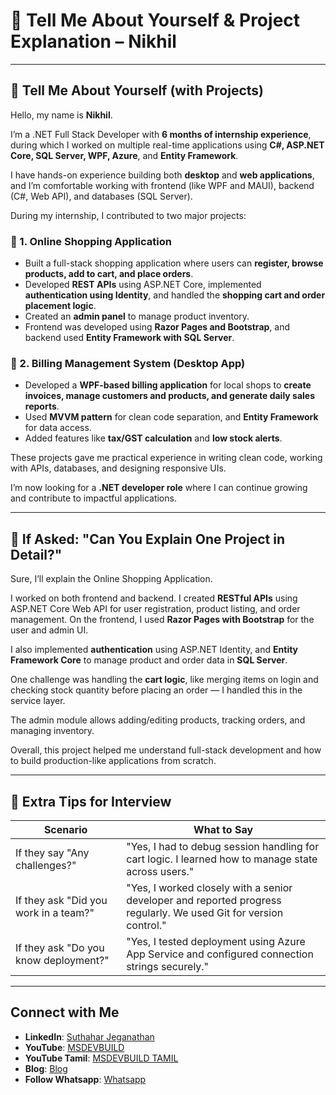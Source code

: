 # 💬 Tell Me About Yourself & Project Explanation – Nikhil

---

## 👋 Tell Me About Yourself (with Projects)

Hello, my name is **Nikhil**.

I’m a .NET Full Stack Developer with **6 months of internship experience**, during which I worked on multiple real-time applications using **C#, ASP.NET Core, SQL Server, WPF, Azure**, and **Entity Framework**.

I have hands-on experience building both **desktop** and **web applications**, and I’m comfortable working with frontend (like WPF and MAUI), backend (C#, Web API), and databases (SQL Server).

During my internship, I contributed to two major projects:

### 🛒 1. Online Shopping Application

* Built a full-stack shopping application where users can **register, browse products, add to cart, and place orders**.
* Developed **REST APIs** using ASP.NET Core, implemented **authentication using Identity**, and handled the **shopping cart and order placement logic**.
* Created an **admin panel** to manage product inventory.
* Frontend was developed using **Razor Pages and Bootstrap**, and backend used **Entity Framework with SQL Server**.

### 🧾 2. Billing Management System (Desktop App)

* Developed a **WPF-based billing application** for local shops to **create invoices, manage customers and products, and generate daily sales reports**.
* Used **MVVM pattern** for clean code separation, and **Entity Framework** for data access.
* Added features like **tax/GST calculation** and **low stock alerts**.

These projects gave me practical experience in writing clean code, working with APIs, databases, and designing responsive UIs.

I’m now looking for a **.NET developer role** where I can continue growing and contribute to impactful applications.

---

## 🧠 If Asked: "Can You Explain One Project in Detail?"

Sure, I’ll explain the Online Shopping Application.

I worked on both frontend and backend. I created **RESTful APIs** using ASP.NET Core Web API for user registration, product listing, and order management.
On the frontend, I used **Razor Pages with Bootstrap** for the user and admin UI.

I also implemented **authentication** using ASP.NET Identity, and **Entity Framework Core** to manage product and order data in **SQL Server**.

One challenge was handling the **cart logic**, like merging items on login and checking stock quantity before placing an order — I handled this in the service layer.

The admin module allows adding/editing products, tracking orders, and managing inventory.

Overall, this project helped me understand full-stack development and how to build production-like applications from scratch.

---

## 💬 Extra Tips for Interview

| Scenario                              | What to Say                                                                                                       |
| ------------------------------------- | ----------------------------------------------------------------------------------------------------------------- |
| If they say "Any challenges?"         | "Yes, I had to debug session handling for cart logic. I learned how to manage state across users."                |
| If they ask "Did you work in a team?" | "Yes, I worked closely with a senior developer and reported progress regularly. We used Git for version control." |
| If they ask "Do you know deployment?" | "Yes, I tested deployment using Azure App Service and configured connection strings securely."                    |

---

## Connect with Me
- **LinkedIn**: [Suthahar Jeganathan](https://www.linkedin.com/in/jssuthahar/)
- **YouTube**: [MSDEVBUILD](https://www.youtube.com/@MSDEVBUILD)
- **YouTube Tamil**: [MSDEVBUILD TAMIL](https://www.youtube.com/@MSDEVBUILDTamil)
- **Blog**: [Blog](https://www.msdevbuild.com/)
- **Follow Whatsapp**: [Whatsapp](https://www.whatsapp.com/channel/0029Va5j2rHEFeXcTlUhQB0J)

